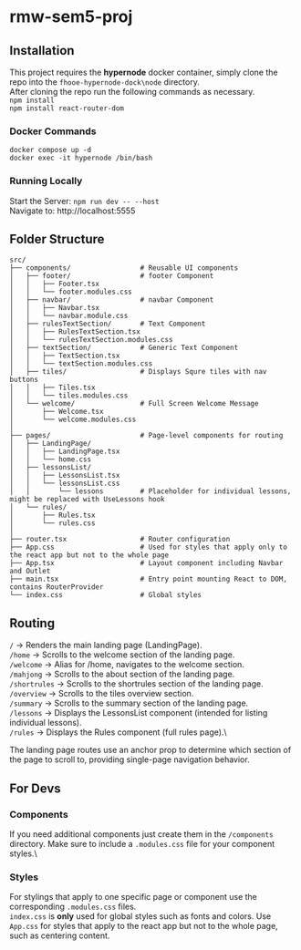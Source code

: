 # rmw-sem5-proj

## Installation
This project requires the **hypernode** docker container, simply clone the repo into the ``` fhooe-hypernode-dock\node ``` directory.\
After cloning the repo run the following commands as necessary.\
``` npm install ```\
``` npm install react-router-dom ```

### Docker Commands 
``` docker compose up -d ```\
``` docker exec -it hypernode /bin/bash ```

### Running Locally
Start the Server: ``` npm run dev -- --host ```\
Navigate to: http://localhost:5555


## Folder Structure
```
src/
├── components/                 # Reusable UI components
│   ├── footer/                 # footer Component
│   │   ├── Footer.tsx
│   │   └── footer.modules.css
│   ├── navbar/                 # navbar Component
│   │   ├── Navbar.tsx
│   │   └── navbar.module.css
│   ├── rulesTextSection/       # Text Component
│   │   ├── RulesTextSection.tsx
│   │   └── rulesTextSection.modules.css
│   ├── textSection/            # Generic Text Component
│   │   ├── TextSection.tsx
│   │   └── textSection.modules.css
│   ├── tiles/                  # Displays Squre tiles with nav buttons
│   │   ├── Tiles.tsx
│   │   └── tiles.modules.css
│   └── welcome/                # Full Screen Welcome Message
│       ├── Welcome.tsx
│       └── welcome.modules.css
│
├── pages/                      # Page-level components for routing
│   ├── LandingPage/
│   │   ├── LandingPage.tsx
│   │   └── home.css
│   ├── lessonsList/
│   │   ├── LessonsList.tsx
│   │   └── lessonsList.css
│   │       └── lessons         # Placeholder for individual lessons, might be replaced with UseLessons hook
│   └── rules/
│       ├── Rules.tsx
│       └── rules.css
│
├── router.tsx                  # Router configuration
├── App.css                     # Used for styles that apply only to the react app but not to the whole page
├── App.tsx                     # Layout component including Navbar and Outlet
├── main.tsx                    # Entry point mounting React to DOM, contains RouterProvider
└── index.css                   # Global styles
```


## Routing

```/``` -> Renders the main landing page (LandingPage).\
```/home``` -> Scrolls to the welcome section of the landing page.\
```/welcome``` -> Alias for /home, navigates to the welcome section.\
```/mahjong``` -> Scrolls to the about section of the landing page.\
```/shortrules``` -> Scrolls to the shortrules section of the landing page.\
```/overview``` -> Scrolls to the tiles overview section.\
```/summary``` -> Scrolls to the summary section of the landing page.\
```/lessons``` -> Displays the LessonsList component (intended for listing individual lessons).\
```/rules``` -> Displays the Rules component (full rules page).\

The landing page routes use an anchor prop to determine which section of the page to scroll to, providing single-page navigation behavior.

## For Devs

### Components
If you need additional components just create them in the ```/components``` directory. Make sure to include a ```.modules.css``` file for your component styles.\

### Styles
For stylings that apply to one specific page or component use the corresponding ```.modules.css``` files.\
```index.css``` is **only** used for global styles such as fonts and colors. Use ```App.css``` for styles that apply to the react app but not to the whole page, such as centering content.